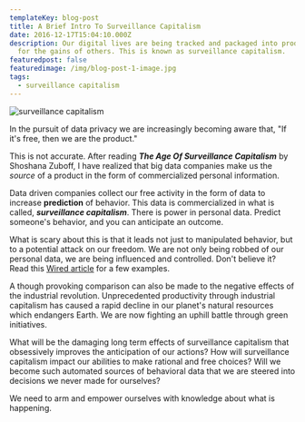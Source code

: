 ```yaml
---
templateKey: blog-post
title: A Brief Intro To Surveillance Capitalism
date: 2016-12-17T15:04:10.000Z
description: Our digital lives are being tracked and packaged into products sold
  for the gains of others. This is known as surveillance capitalism.
featuredpost: false
featuredimage: /img/blog-post-1-image.jpg
tags:
  - surveillance capitalism
---
```

![surveillance capitalism](/img/blog-post-1-image.jpg "Surveillance Capitalism")

In the pursuit of data privacy we are increasingly becoming aware that, "If it's free, then we are the product."

This is not accurate. After reading ***The Age Of Surveillance Capitalism*** by Shoshana Zuboff, I have realized that big data companies make us the *source* of a product in the form of commercialized personal information. 

Data driven companies collect our free activity in the form of data to increase **prediction** of behavior. This data is commercialized in what is called, ***surveillance capitalism***. There is power in personal data. Predict someone's behavior, and you can anticipate an outcome. 

What is scary about this is that it leads not just to manipulated behavior, but to a potential attack on our freedom. We are not only being robbed of our personal data, we are being influenced and controlled. Don't believe it? Read this [](https://www.wired.com/2016/10/big-data-algorithms-manipulating-us/)[Wired article](https://www.wired.com/2016/10/big-data-algorithms-manipulating-us/) for a few examples.

A though provoking comparison can also be made to the negative effects of the industrial revolution. Unprecedented productivity through industrial capitalism has caused a rapid decline in our planet's natural resources which endangers Earth. We are now fighting an uphill battle through green initiatives.

What will be the damaging long term effects of surveillance capitalism that obsessively improves the anticipation of our actions? How will surveillance capitalism impact our abilities to make rational and free choices? Will we become  such automated sources of behavioral data that we are steered into decisions we never made for ourselves? 

We need to arm and empower ourselves with knowledge about what is happening.